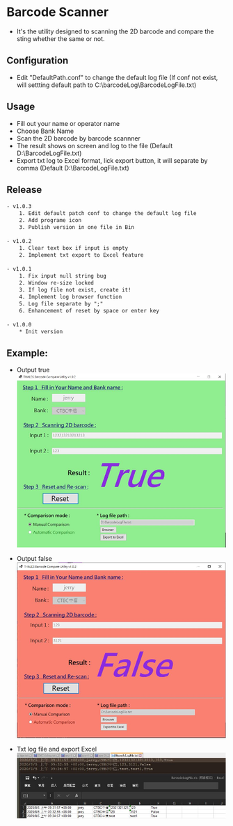 # Barcode Scanner
 - It's the utility designed to scanning the 2D barcode and compare the sting whether the same or not.

## Configuration
 - Edit "DefaultPath.conf" to change the default log file (If conf not exist, will settting default path to C:\\barcodeLog\BarcodeLogFile.txt)

## Usage
 - Fill out your name or operator name
 - Choose Bank Name
 - Scan the 2D barcode by barcode scannner
 - The result shows on screen and log to the file (Default D:\\BarcodeLogFile.txt)
 - Export txt log to Excel format, lick export button, it will separate by comma (Default D:\\BarcodeLogFile.txt)

## Release
    - v1.0.3
        1. Edit default patch conf to change the default log file
        2. Add programe icon
        3. Publish version in one file in Bin

    - v1.0.2
        1. Clear text box if input is empty
        2. Implement txt export to Excel feature

    - v1.0.1
        1. Fix input null string bug
        2. Window re-size locked
        3. If log file not exist, create it!
        4. Implement log browser function
        5. Log file separate by ";"
        6. Enhancement of reset by space or enter key

    - v1.0.0
        * Init version

## Example:
 - Output true
![Correct 2D compare](./image/sample_true.jpg)

 - Output false
![Incorrect 2D compare](./image/sample_false.jpg)

 - Txt log file and export Excel
![Log file](./image/log.jpg)
